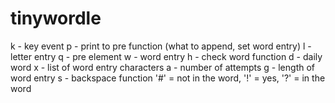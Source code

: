 # tinywordle
 k - key event
 p - print to pre function (what to append, set word entry)
 l - letter entry
 q - pre element
 w - word entry
 h - check word function
 d - daily word
 x - list of word entry characters
 a - number of attempts
 g - length of word entry
 s - backspace function
 '#' = not in the word, '!' = yes, '?' = in the word